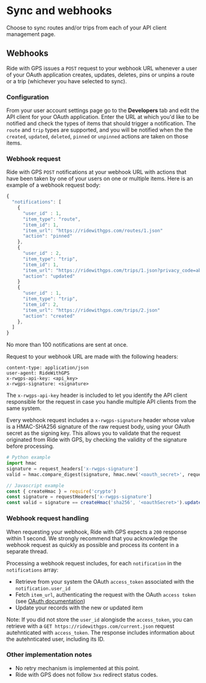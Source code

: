 # Sync and webhooks

Choose to sync routes and/or trips from each of your API client management page.


## Webhooks

Ride with GPS issues a `POST` request to your webhook URL whenever a user of your OAuth application creates, updates, deletes, pins or unpins a route or a trip (whichever you have selected to sync).

### Configuration

From your user account settings page go to the **Developers** tab and edit the API client for your OAuth application. Enter the URL at which you'd like to be notified and check the types of items that should trigger a notification. The `route` and `trip` types are supported, and you will be notified when the the `created`, `updated`, `deleted`, `pinned` or `unpinned` actions are taken on those items.

### Webhook request

Ride with GPS `POST` notifications at your webhook URL with actions that have been taken by one of your users on one or multiple items. Here is an example of a webhook request body:

```javascript
{
  "notifications": [
    {
      "user_id" : 1,
      "item_type": "route",
      "item_id": 1,
      "item_url": "https://ridewithgps.com/routes/1.json"
      "action": "pinned"
    },
    {
      "user_id" : 2,
      "item_type": "trip",
      "item_id": 1,
      "item_url": "https://ridewithgps.com/trips/1.json?privacy_code=abcdef"
      "action": "updated"
    }
    {
      "user_id" : 1,
      "item_type": "trip",
      "item_id": 2,
      "item_url": "https://ridewithgps.com/trips/2.json"
      "action": "created"
    },
  ]
}
```

No more than 100 notifications are sent at once.

Request to your webhook URL are made with the following headers:

```
content-type: application/json
user-agent: RideWithGPS
x-rwgps-api-key: <api_key>
x-rwgps-signature: <signature>
```

The `x-rwgps-api-key` header is included to let you identify the API client responsible for the request in case you handle multiple API clients from the same system.

Every webhook request includes a `x-rwgps-signature` header whose value is a HMAC-SHA256 signature of the raw request body, using your OAuth secret as the signing key. This allows you to validate that the request originated from Ride with GPS, by checking the validity of the signature before processing.

```python
# Python example
import hmac
signature = request_headers['x-rwgps-signature']
valid = hmac.compare_digest(signature, hmac.new('<oauth_secret>', request_raw_body, sha256).hexdigest())
```

```javascript
// Javascript example
const { createHmac } = require('crypto')
const signature = requestHeaders['x-rwgps-signature']
const valid = signature == createHmac('sha256', '<oauthSecret>').update(requestRawBody).digest('hex')
```

### Webhook request handling

When requesting your webhook, Ride with GPS expects a `200` response within 1 second. We strongly recommend that you acknowledge the webhook request as quickly as possible and process its content in a separate thread.

Processing a webhook request includes, for each `notification` in the `notifications` array:

* Retrieve from your system the OAuth `access_token` associated with the `notification.user_id`
* Fetch `item_url`, authenticating the request with the OAuth `access token` (see [OAuth documentation](authentication.md))
* Update your records with the new or updated item

Note: If you did not store the `user_id` alongisde the `access_token`, you can retrieve with a `GET https://ridewithgps.com/current.json` request autehnticated with `access_token`. The response includes information about the autehnticated user, including its ID.

### Other implementation notes

* No retry mechanism is implemented at this point.
* Ride with GPS does not follow `3xx` redirect status codes.




